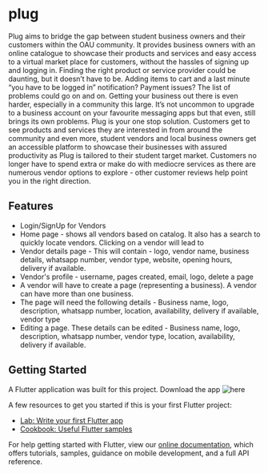 # plug

Plug aims to bridge the gap between student business owners and their customers within the OAU community. It provides business owners with an online catalogue to showcase their products and services and easy access to a virtual market place for customers, without the hassles of signing up and logging in.
Finding the right product or service provider could be daunting, but it doesn’t have to be. Adding items to cart and a last minute “you have to be logged in” notification? Payment issues? The list of problems could go on and on. Getting your business out there is even harder, especially in a community this large. It’s not uncommon to upgrade to a business account on your favourite messaging apps but that even, still brings its own problems.
Plug is your one stop solution. Customers get to see products and services they are interested in from around the community and even more, student vendors and local business owners get an accessible platform to showcase their businesses with assured productivity as Plug is tailored to their student target market. Customers no longer have to spend extra or make do with mediocre services as there are numerous vendor options to explore - other customer reviews help point you in the right direction.

## Features

- Login/SignUp for Vendors
- Home page - shows all vendors based on catalog. It also has a search to quickly locate vendors. Clicking on a vendor will lead to
- Vendor details page - This will contain - logo, vendor name, business details, whatsapp number, vendor type, website, opening hours, delivery if available.
- Vendor's profile - username,  pages created, email, logo, delete a page
- A vendor will have to create a page (representing a business). A vendor can have more than one business.
- The page will need the following details - Business name, logo, description, whatsapp number, location, availability, delivery if available, vendor type
- Editing a page. These details can be edited - Business name, logo, description, whatsapp number, vendor type, location, availability, delivery if available.

## Getting Started

A Flutter application was built for this project.  Download the app ![here](https://drive.google.com/file/d/1RXsVP2bTfDCIaVdEGV0hilMM-NuuWJl9/view?usp=sharing)

A few resources to get you started if this is your first Flutter project:

- [Lab: Write your first Flutter app](https://flutter.dev/docs/get-started/codelab)
- [Cookbook: Useful Flutter samples](https://flutter.dev/docs/cookbook)

For help getting started with Flutter, view our
[online documentation](https://flutter.dev/docs), which offers tutorials,
samples, guidance on mobile development, and a full API reference.

